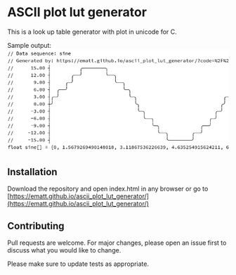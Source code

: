 # ASCII plot lut generator

This is a look up table generator with plot in unicode for C.

Sample output:
![sample output](img/sample_output.PNG)

## Installation

Download the repository and open index.html in any browser or go to [https://ematt.github.io/ascii_plot_lut_generator/](https://ematt.github.io/ascii_plot_lut_generator/)

## Contributing
Pull requests are welcome. For major changes, please open an issue first to discuss what you would like to change.

Please make sure to update tests as appropriate.
